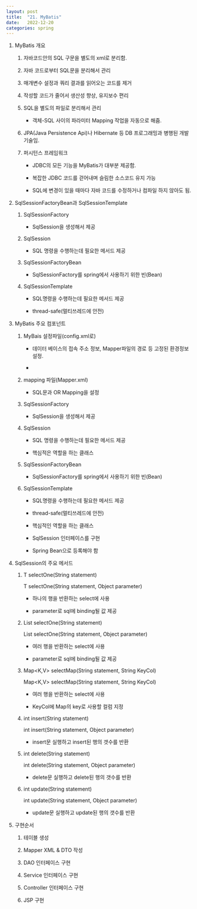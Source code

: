```yaml
---
layout: post
title:  "21. MyBatis"
date:   2022-12-20
categories: spring
---
```

1. MyBatis 개요

    1) 자바코드안의 SQL 구문을 별도의 xml로 분리함.

    2) 자바 코드로부터 SQL문을 분리해서 관리

    3) 매개변수 설정과 쿼리 결과를 읽어오는 코드를 제거

    4) 작성할 코드가 줄어서 생산성 향상, 유지보수 편리

    5) SQL을 별도의 파일로 분리해서 관리

        - 객체-SQL 사이의 파라미터 Mapping 작업을 자동으로 해줌.

    6) JPA(Java Persistence Api)나 Hibernate 등 DB 프로그래밍과 병행된 개발 기술임.

    7) 퍼시턴스 프레임워크

        - JDBC의 모든 기능을 MyBatis가 대부분 제공함.

        - 복잡한 JDBC 코드를 걷어내며 슬림한 소스코드 유지 가능

        - SQL에 변경이 있을 때마다 자바 코드를 수정하거나 컴파일 하지 않아도 됨.

2. SqlSessionFactoryBean과 SqlSessionTemplate

    1) SqlSessionFactory

        - SqlSession을 생성해서 제공

    2) SqlSession

        - SQL 명령을 수행하는데 필요한 메서드 제공
    
    3) SqlSessionFactoryBean

        - SqlSessionFactory를 spring에서 사용하기 위한 빈(Bean)

    4) SqlSessionTemplate

        - SQL명령을 수행하는데 필요한 메서드 제공

        - thread-safe(멀티쓰레드에 안전)

3. MyBatis 주요 컴포넌트

    1) MyBais 설정파일(config.xml로)

        - 데이터 베이스의 접속 주소 정보, Mapper파일의 경로 등 고정된 환경정보 설정.

        - <typeAliases>

             <typeAlias alias="BoardDto" type="kr.co.heart.domain.BoardDto" />

          </typeAliases>

    2) mapping 파일(Mapper.xml)

        - SQL문과 OR Mapping을 설정

    3) SqlSessionFactory

        - SqlSession을 생성해서 제공

    4) SqlSession

        - SQL 명령을 수행하는데 필요한 메서드 제공

        - 핵심적은 역할을 하는 클래스
    
    5) SqlSessionFactoryBean

        - SqlSessionFactory를 spring에서 사용하기 위한 빈(Bean)

    6) SqlSessionTemplate

        - SQL명령을 수행하는데 필요한 메서드 제공

        - thread-safe(멀티쓰레드에 안전)

        - 핵심적인 역할을 하는 클래스 

        - SqlSession 인터페이스를 구현 

        - Spring Bean으로 등록해야 함

4. SqlSession의 주요 메서드 

    1) T selectOne(String statement)

       T selectOne(String statement, Object parameter)

        - 하나의 행을 반환하는 select에 사용

        - parameter로 sql에 binding될 값 제공
    
    2) List<E> selectOne(String statement)

       List<E> selectOne(String statement, Object parameter)

        - 여러 행을 반환하는 select에 사용

        - parameter로 sql에 binding될 값 제공 

    3) Map<K,V> selectMap(String statement, String KeyCol)

       Map<K,V> selectMap(String statement, String KeyCol)

        - 여러 행을 반환하는 select에 사용
        
        - KeyCol에 Map의 key로 사용할 컬럼 지정 

    4) int insert(String statement)

       int insert(String statement, Object parameter)

        - insert문 실행하고 insert된 행의 갯수를 반환

    5) int delete(String statement)

       int delete(String statement, Object parameter)

        - delete문 실행하고 delete된 행의 갯수를 반환
    
    6) int update(String statement)

       int update(String statement, Object parameter)

        - update문 실행하고 update된 행의 갯수를 반환

5. 구현순서 

    1) 테이블 생성

    2) Mapper XML & DTO 작성

    3) DAO 인터페이스 구현

    4) Service 인터페이스 구현 

    5) Controller 인터페이스 구현 
    
    6) JSP 구현
    